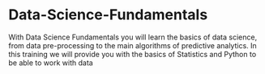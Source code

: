 # Data-Science-Fundamentals
With Data Science Fundamentals you will learn the basics of data science, from data pre-processing to the main algorithms of predictive analytics. In this training we will provide you with the basics of Statistics and Python to be able to work with data
